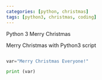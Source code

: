 ```yaml
---
categories: [python, christmas]
tags: [python3, christmas, coding]
---
```


Python 3 Merry Christmas

Merry Christmas with Python3 script

```python

var="Merry Christmas Everyone!"

print (var)

```
